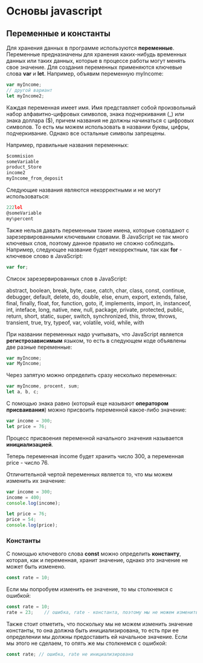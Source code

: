 # Основы javascript

## Переменные и константы

Для хранения данных в программе используются **переменные**. Переменные предназначены для хранения каких-нибудь временных данных или таких 
данных, которые в процессе работы могут менять свое значение. Для создания переменных применяются ключевые слова **var** и **let**. 
Например, объявим переменную myIncome:

```js
var myIncome;
// другой вариант
let myIncome2;
```

Каждая переменная имеет имя. Имя представляет собой произвольный набор алфавитно-цифровых символов, знака подчеркивания (_) или знака доллара ($), причем названия не должны 
начинаться с цифровых символов. То есть мы можем использовать в названии буквы, цифры, подчеркивание. Однако все остальные символы запрещены.

Например, правильные названия переменных:

```js
$commision
someVariable
product_Store
income2
myIncome_from_deposit
```

Следующие названия являются некорректными и не могут использоваться:

```js
222lol
@someVariable
my%percent
```

Также нельзя давать переменным такие имена, которые совпадают с зарезервированными ключевыми словами. В JavaScript не так много ключевых слов, поэтому данное правило не сложно соблюдать. 
Например, следующее название будет некорректным, так как **for** - ключевое слово в JavaScript:

```js
var for;
```

Список зарезервированных слов в JavaScript:

abstract, boolean, break, byte, case, catch, char, class, const,
continue, debugger, default, delete, do, double, else, enum,
export, extends, false, final, finally, float, for, function,
goto, if, implements, import, in, instanceof, int, inteface,
long, native, new, null, package, private, protected, public,
return, short, static, super, switch, synchronized, this, throw,
throws, transient, true, try, typeof, var, volatile, void, while,
with

При названии переменных надо учитывать, что JavaScript является **регистрозависимым** языком, то есть в следующем коде объявлены две разные переменные:

```js
var myIncome;
var MyIncome;
```

Через запятую можно определить сразу несколько переменных:

```js
var myIncome, procent, sum;
let a, b, c;
```

С помощью знака равно (который еще называют **оператором присваивания**) можно присвоить переменной какое-либо значение:

```js
var income = 300;
let price = 76;
```

Процесс присвоения переменной начального значения называется **инициализацией**.

Теперь переменная income будет хранить число 300, а переменная price - число 76.

Отличительной чертой переменных является то, что мы можем изменить их значение:

```js
var income = 300;
income = 400;
console.log(income);

let price = 76;
price = 54;
console.log(price);
```

### Константы

С помощью ключевого слова **const** можно определить **константу**, которая, как и переменная, хранит значение, однако 
это значение не может быть изменено.

```js
const rate = 10;
```

Если мы попробуем изменить ее значение, то мы столкнемся с ошибкой:

```js
const rate = 10;
rate = 23;    // ошибка, rate - константа, поэтому мы не можем изменить ее значение
```

Также стоит отметить, что поскольку мы не можем изменить значение константы, то она должна быть инициализирована, то есть при ее определении мы должны предоставить ей начальное 
значение. Если мы этого не сделаем, то опять же мы столкнемся с ошибкой:

```js
const rate; // ошибка, rate не инициализирована
```

